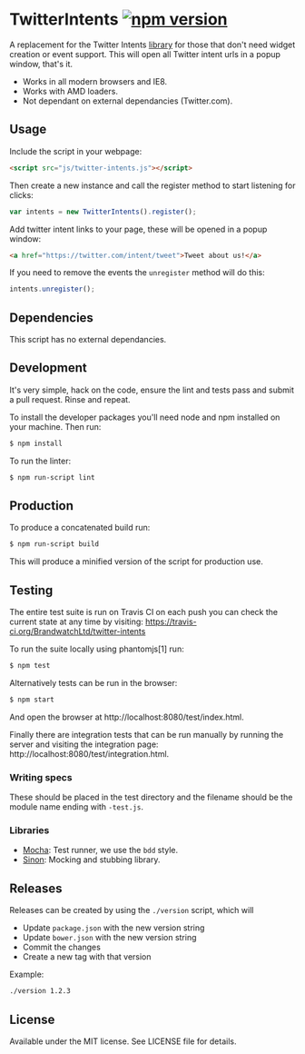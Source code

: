 # TwitterIntents [![npm version](https://badge.fury.io/js/%40brandwatch%2Ftwitter-intents.svg)](https://badge.fury.io/js/%40brandwatch%2Ftwitter-intents)

A replacement for the Twitter Intents [library](https://dev.twitter.com/docs/intents) for those that don't need
widget creation or event support. This will open all Twitter intent urls
in a popup window, that's it.

* Works in all modern browsers and IE8.
* Works with AMD loaders.
* Not dependant on external dependancies (Twitter.com).

## Usage

Include the script in your webpage:

```html
<script src="js/twitter-intents.js"></script>
```

Then create a new instance and call the register method to start listening for clicks:

```js
var intents = new TwitterIntents().register();
````

Add twitter intent links to your page, these will be opened in a popup window:

```html
<a href="https://twitter.com/intent/tweet">Tweet about us!</a>
```

If you need to remove the events the `unregister` method will do this:

```js
intents.unregister();
```

## Dependencies

This script has no external dependancies.

## Development

It's very simple, hack on the code, ensure the lint and tests pass and submit
a pull request. Rinse and repeat.

To install the developer packages you'll need node and npm installed on your
machine. Then run:

```sh
$ npm install
```

To run the linter:

```sh
$ npm run-script lint
```

## Production

To produce a concatenated build run:

```sh
$ npm run-script build
```

This will produce a minified version of the script for production use.

## Testing

The entire test suite is run on Travis CI on each push you can check the current
state at any time by visiting: https://travis-ci.org/BrandwatchLtd/twitter-intents

To run the suite locally using phantomjs[1] run:

```sh
$ npm test
```

Alternatively tests can be run in the browser:

```sh
$ npm start
```

And open the browser at http://localhost:8080/test/index.html.

Finally there are integration tests that can be run manually by running the
server and visiting the integration page: http://localhost:8080/test/integration.html.

### Writing specs

These should be placed in the test directory and the filename should
be the module name ending with `-test.js`.

### Libraries

- [Mocha](http://mochajs.org/): Test runner, we use the `bdd` style.
- [Sinon](http://sinonjs.org/docs): Mocking and stubbing library.

## Releases

Releases can be created by using the `./version` script, which will

* Update `package.json` with the new version string
* Update `bower.json` with the new version string
* Commit the changes
* Create a new tag with that version

Example:

```bash
./version 1.2.3
```

## License

Available under the MIT license. See LICENSE file for details.
